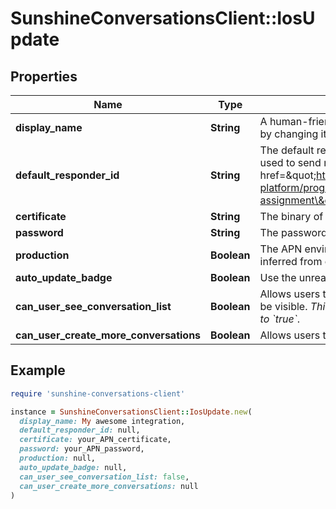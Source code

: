 # SunshineConversationsClient::IosUpdate

## Properties

| Name | Type | Description | Notes |
| ---- | ---- | ----------- | ----- |
| **display_name** | **String** | A human-friendly name used to identify the integration. &#x60;displayName&#x60; can be unset by changing it to &#x60;null&#x60;. | [optional] |
| **default_responder_id** | **String** | The default responder ID for the integration. This is the ID of the responder that will be used to send messages to the user. For more information, refer to the &lt;a href&#x3D;\&quot;https://developer.zendesk.com/documentation/conversations/messaging-platform/programmable-conversations/switchboard/#default-integration-assignment\&quot;&gt;Switchboard guide&lt;/a&gt;.  | [optional] |
| **certificate** | **String** | The binary of your APN certificate base64 encoded. | [optional] |
| **password** | **String** | The password for your APN certificate. | [optional] |
| **production** | **Boolean** | The APN environment to connect to (Production, if true, or Sandbox). Defaults to value inferred from certificate if not specified. | [optional] |
| **auto_update_badge** | **Boolean** | Use the unread count of the conversation as the application badge. | [optional] |
| **can_user_see_conversation_list** | **Boolean** | Allows users to view their list of conversations. By default, the list of conversations will be visible. *This setting only applies to apps where &#x60;settings.multiConvoEnabled&#x60; is set to &#x60;true&#x60;*.  | [optional] |
| **can_user_create_more_conversations** | **Boolean** | Allows users to create more than one conversation on the iOS integration. | [optional] |

## Example

```ruby
require 'sunshine-conversations-client'

instance = SunshineConversationsClient::IosUpdate.new(
  display_name: My awesome integration,
  default_responder_id: null,
  certificate: your_APN_certificate,
  password: your_APN_password,
  production: null,
  auto_update_badge: null,
  can_user_see_conversation_list: false,
  can_user_create_more_conversations: null
)
```

